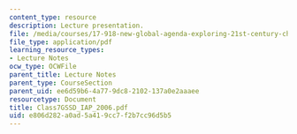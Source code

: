 ```yaml
---
content_type: resource
description: Lecture presentation.
file: /media/courses/17-918-new-global-agenda-exploring-21st-century-challenges-through-innovations-in-information-technologies-january-iap-2006/e806d282a0ad5a419cc7f2b7cc96d5b5_Class7GSSD_IAP_2006.pdf
file_type: application/pdf
learning_resource_types:
- Lecture Notes
ocw_type: OCWFile
parent_title: Lecture Notes
parent_type: CourseSection
parent_uid: ee6d59b6-4a77-9dc8-2102-137a0e2aaaee
resourcetype: Document
title: Class7GSSD_IAP_2006.pdf
uid: e806d282-a0ad-5a41-9cc7-f2b7cc96d5b5
---
```


